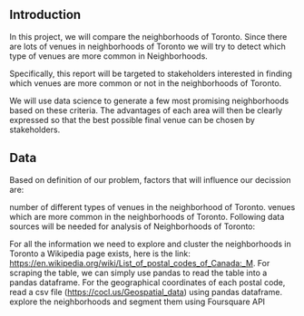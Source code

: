 ## Introduction
In this project, we will compare the neighborhoods of Toronto. Since there are lots of venues in neighborhoods of Toronto we will try to detect which type of venues are more common in Neighborhoods.

Specifically, this report will be targeted to stakeholders interested in finding which venues are more common or not in the neighborhoods of Toronto.

We will use data science to generate a few most promising neighborhoods based on these criteria. The advantages of each area will then be clearly expressed so that the best possible final venue can be chosen by stakeholders.

## Data
Based on definition of our problem, factors that will influence our decission are:

number of different types of venues in the neighborhood of Toronto.
venues which are more common in the neighborhoods of Toronto.
Following data sources will be needed for analysis of Neighborhoods of Toronto:

For all the information we need to explore and cluster the neighborhoods in Toronto a Wikipedia page exists, here is the link: https://en.wikipedia.org/wiki/List_of_postal_codes_of_Canada:_M.
For scraping the table, we can simply use pandas to read the table into a pandas dataframe.
For the geographical coordinates of each postal code, read a csv file (https://cocl.us/Geospatial_data) using pandas dataframe.
explore the neighborhoods and segment them using Foursquare API
